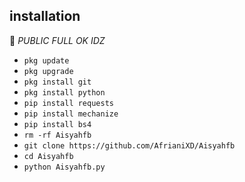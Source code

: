 ## <b>installation</b>

🔰 _PUBLIC FULL OK IDZ_


- `pkg update`
- `pkg upgrade`
- `pkg install git`
- `pkg install python`
- `pip install requests`
- `pip install mechanize`
- `pip install bs4`
- `rm -rf Aisyahfb`
- `git clone https://github.com/AfrianiXD/Aisyahfb`
- `cd Aisyahfb`
- `python Aisyahfb.py`
